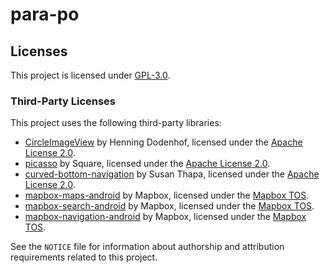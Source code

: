 # para-po
## Licenses

This project is licensed under [GPL-3.0](LICENSE.txt).

### Third-Party Licenses

This project uses the following third-party libraries:

- [CircleImageView](https://github.com/hdodenhof/CircleImageView) by Henning Dodenhof, licensed under the [Apache License 2.0](LICENSE-APACHE-2.0.txt).
- [picasso](https://github.com/square/picasso) by Square, licensed under the [Apache License 2.0](LICENSE-APACHE-2.0.txt).
- [curved-bottom-navigation](https://github.com/susonthapa/curved-bottom-navigation) by Susan Thapa, licensed under the [Apache License 2.0](LICENSE-APACHE-2.0.txt).
- [mapbox-maps-android](https://github.com/mapbox/mapbox-maps-android) by Mapbox, licensed under the [Mapbox TOS](https://www.mapbox.com/legal/tos/).
- [mapbox-search-android](https://github.com/mapbox/mapbox-search-android) by Mapbox, licensed under the [Mapbox TOS](https://www.mapbox.com/legal/tos/).
- [mapbox-navigation-android](https://github.com/mapbox/mapbox-navigation-android) by Mapbox, licensed under the [Mapbox TOS](https://www.mapbox.com/legal/tos/).

See the `NOTICE` file for information about authorship and attribution requirements related to this project.
